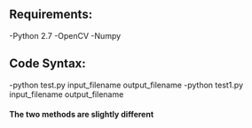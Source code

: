 ## Requirements: 
-Python 2.7
-OpenCV
-Numpy

## Code Syntax:
-python test.py input_filename output_filename
-python test1.py input_filename output_filename

#### The two methods are slightly different
